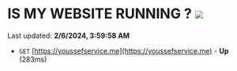 # IS MY WEBSITE RUNNING ? [![](https://img.shields.io/static/v1?label=Sponsor&message=%E2%9D%A4&logo=GitHub&color=%23fe8e86)](https://github.com/sponsors/<username>)

Last updated: **2/6/2024, 3:59:58 AM**

- `GET` [https://youssefservice.me](https://youssefservice.me) - **Up** (283ms)
